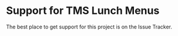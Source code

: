 # Support for TMS Lunch Menus

The best place to get support for this project is on the Issue Tracker.
